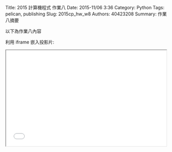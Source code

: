 Title: 2015 計算機程式 作業八
Date: 2015-11/06 3:36
Category: Python
Tags: pelican, publishing
Slug: 2015cp_hw_w8
Authors: 40423208
Summary: 作業八摘要

以下為作業八內容

利用 iframe 嵌入投影片:

<iframe src="40423208_cp_w8_p.html" width="500" height="300"></iframe>

